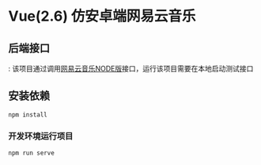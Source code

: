 # Vue(2.6) 仿安卓端网易云音乐

## 后端接口

: 该项目通过调用[网易云音乐NODE版](https://github.com/Binaryify/NeteaseCloudMusicApi)接口，运行该项目需要在本地启动测试接口

## 安装依赖
```
npm install
```

### 开发环境运行项目
```
npm run serve
```

